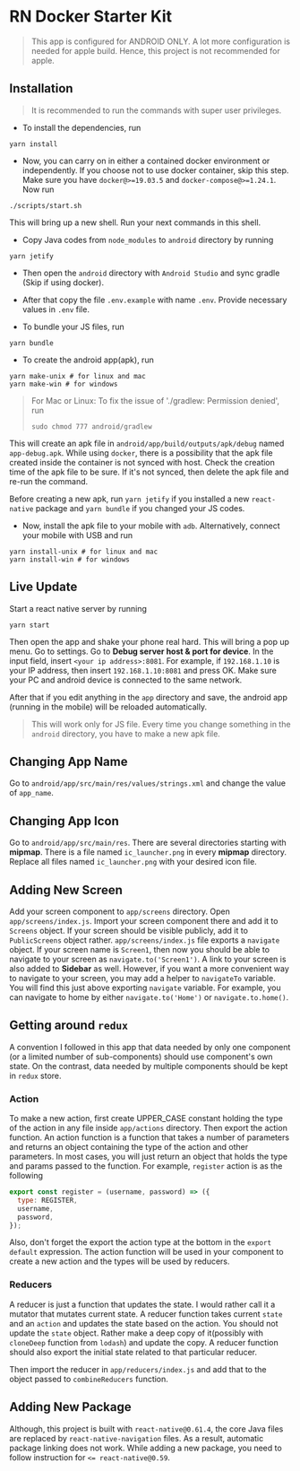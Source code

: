 # RN Docker Starter Kit

> This app is configured for ANDROID ONLY.
> A lot more configuration is needed for apple build.
> Hence, this project is not recommended for apple.

## Installation

> It is recommended to run the commands with super user privileges.

- To install the dependencies, run 
```
yarn install
```

- Now, you can carry on in either a contained docker environment or independently.
If you choose not to use docker container, skip this step.
Make sure you have `docker@>=19.03.5` and `docker-compose@>=1.24.1`.
Now run
```
./scripts/start.sh 
```
This will bring up a new shell. Run your next commands in this shell.

- Copy Java codes from `node_modules` to `android` directory by running
```
yarn jetify
```

- Then open the `android` directory with `Android Studio` and sync gradle (Skip if using docker).

- After that copy the file `.env.example` with name `.env`.
Provide necessary values in `.env` file.

- To bundle your JS files, run
```
yarn bundle
```

- To create the android app(apk), run
```
yarn make-unix # for linux and mac
yarn make-win # for windows
```

> For Mac or Linux: To fix the issue of './gradlew: Permission denied', run
> ``` 
> sudo chmod 777 android/gradlew
> ```

This will create an apk file in `android/app/build/outputs/apk/debug`
named `app-debug.apk`.
While using `docker`, there is a possibility that the apk file created
inside the container is not synced with host.
Check the creation time of the apk file to be sure.
If it's not synced, then delete the apk file and re-run the command.

Before creating a new apk, run `yarn jetify` if you installed a new
`react-native` package and `yarn bundle` if you changed your JS codes.

- Now, install the apk file to your mobile with `adb`.
Alternatively, connect your mobile with USB and run
```
yarn install-unix # for linux and mac
yarn install-win # for windows
```

## Live Update
Start a react native server by running
```
yarn start
```

Then open the app and shake your phone real hard. This will bring a pop up menu.
Go to settings. Go to **Debug server host & port for device**.
In the input field, insert `<your ip address>:8081`. For example,
if `192.168.1.10` is your IP address, then insert `192.168.1.10:8081`
and press OK. Make sure your PC and android device is connected to the
same network.

After that if you edit anything in the `app` directory and save,
the android app (running in the mobile) will be reloaded automatically.

> This will work only for JS file. Every time you change something in
>the `android` directory, you have to make a new apk file.

## Changing App Name
Go to `android/app/src/main/res/values/strings.xml` and change the value
of `app_name`.

## Changing App Icon
Go to `android/app/src/main/res`. There are several directories starting
with **mipmap**. There is a file named `ic_launcher.png` in every
**mipmap** directory. Replace all files named `ic_launcher.png` with your
desired icon file.

## Adding New Screen
Add your screen component to `app/screens` directory.
Open `app/screens/index.js`. Import your screen component there and
add it to `Screens` object. If your screen should be visible publicly,
add it to `PublicScreens` object rather. `app/screens/index.js` file
exports a `navigate` object. If your screen name is `Screen1`, then
now you should be able to navigate to your screen as `navigate.to('Screen1')`.
A link to your screen is also added to **Sidebar** as well. However,
if you want a more convenient way to navigate to your screen, you may add
a helper to `navigateTo` variable. You will find this just above exporting
`navigate` variable. For example, you can navigate to home by either
`navigate.to('Home')` or `navigate.to.home()`.

## Getting around `redux`
A convention I followed in this app that data needed by only one component
(or a limited number of sub-components) should use component's own state.
On the contrast, data needed by multiple components should be kept in `redux` store.

### Action
To make a new action, first create UPPER_CASE constant holding the type
of the action in any file inside `app/actions` directory. Then export the
action function. An action function is a function that takes a number
of parameters and returns an object containing the type of the action and other 
parameters. In most cases, you will just return an object that holds the type 
and params passed to the function. For example, `register` action is as the following

```javascript
export const register = (username, password) => ({
  type: REGISTER,
  username,
  password,
});
```
Also, don't forget the export the action type at the bottom in the `export default`
expression. The action function will be used in your component to create a new
action and the types will be used by reducers.

### Reducers
A reducer is just a function that updates the state. I would rather call it
a mutator that mutates current state. A reducer function takes current `state` and
an `action` and updates the state based on the action. You should not update the
`state` object. Rather make a deep copy of it(possibly with `cloneDeep` function
from `lodash`) and update the copy. A reducer function should also export the initial
state related to that particular reducer.

Then import the reducer in `app/reducers/index.js` and add that to the object passed to
`combineReducers` function.

## Adding New Package
Although, this project is built with `react-native@0.61.4`, the core Java files are
replaced by `react-native-navigation` files. As a result, automatic package linking 
does not work. While adding a new package, you need to follow instruction for
`<= react-native@0.59`.

